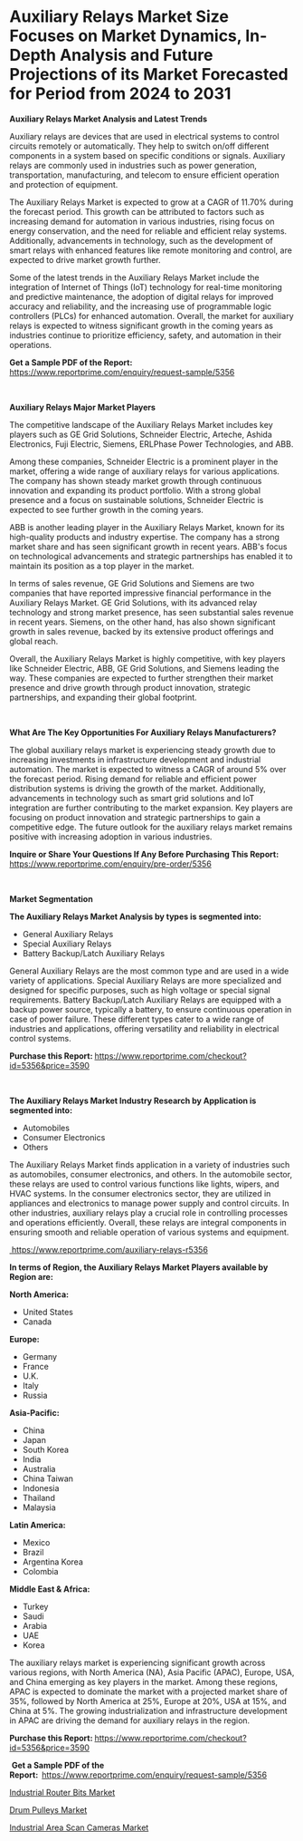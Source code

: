 <p><h1>Auxiliary Relays Market Size Focuses on Market Dynamics, In-Depth Analysis and Future Projections of its Market Forecasted for Period from 2024 to 2031</h1></p><p><strong>Auxiliary Relays Market Analysis and Latest Trends</strong></p>
<p><p>Auxiliary relays are devices that are used in electrical systems to control circuits remotely or automatically. They help to switch on/off different components in a system based on specific conditions or signals. Auxiliary relays are commonly used in industries such as power generation, transportation, manufacturing, and telecom to ensure efficient operation and protection of equipment.</p><p>The Auxiliary Relays Market is expected to grow at a CAGR of 11.70% during the forecast period. This growth can be attributed to factors such as increasing demand for automation in various industries, rising focus on energy conservation, and the need for reliable and efficient relay systems. Additionally, advancements in technology, such as the development of smart relays with enhanced features like remote monitoring and control, are expected to drive market growth further.</p><p>Some of the latest trends in the Auxiliary Relays Market include the integration of Internet of Things (IoT) technology for real-time monitoring and predictive maintenance, the adoption of digital relays for improved accuracy and reliability, and the increasing use of programmable logic controllers (PLCs) for enhanced automation. Overall, the market for auxiliary relays is expected to witness significant growth in the coming years as industries continue to prioritize efficiency, safety, and automation in their operations.</p></p>
<p><strong>Get a Sample PDF of the Report:&nbsp;</strong> <a href="https://www.reportprime.com/enquiry/request-sample/5356">https://www.reportprime.com/enquiry/request-sample/5356</a></p>
<p>&nbsp;</p>
<p><strong>Auxiliary Relays Major Market Players</strong></p>
<p><p>The competitive landscape of the Auxiliary Relays Market includes key players such as GE Grid Solutions, Schneider Electric, Arteche, Ashida Electronics, Fuji Electric, Siemens, ERLPhase Power Technologies, and ABB. </p><p>Among these companies, Schneider Electric is a prominent player in the market, offering a wide range of auxiliary relays for various applications. The company has shown steady market growth through continuous innovation and expanding its product portfolio. With a strong global presence and a focus on sustainable solutions, Schneider Electric is expected to see further growth in the coming years.</p><p>ABB is another leading player in the Auxiliary Relays Market, known for its high-quality products and industry expertise. The company has a strong market share and has seen significant growth in recent years. ABB's focus on technological advancements and strategic partnerships has enabled it to maintain its position as a top player in the market.</p><p>In terms of sales revenue, GE Grid Solutions and Siemens are two companies that have reported impressive financial performance in the Auxiliary Relays Market. GE Grid Solutions, with its advanced relay technology and strong market presence, has seen substantial sales revenue in recent years. Siemens, on the other hand, has also shown significant growth in sales revenue, backed by its extensive product offerings and global reach.</p><p>Overall, the Auxiliary Relays Market is highly competitive, with key players like Schneider Electric, ABB, GE Grid Solutions, and Siemens leading the way. These companies are expected to further strengthen their market presence and drive growth through product innovation, strategic partnerships, and expanding their global footprint.</p></p>
<p>&nbsp;</p>
<p><strong>What Are The Key Opportunities For Auxiliary Relays Manufacturers?</strong></p>
<p><p>The global auxiliary relays market is experiencing steady growth due to increasing investments in infrastructure development and industrial automation. The market is expected to witness a CAGR of around 5% over the forecast period. Rising demand for reliable and efficient power distribution systems is driving the growth of the market. Additionally, advancements in technology such as smart grid solutions and IoT integration are further contributing to the market expansion. Key players are focusing on product innovation and strategic partnerships to gain a competitive edge. The future outlook for the auxiliary relays market remains positive with increasing adoption in various industries.</p></p>
<p><strong>Inquire or Share Your Questions If Any Before Purchasing This Report:</strong> <a href="https://www.reportprime.com/enquiry/pre-order/5356">https://www.reportprime.com/enquiry/pre-order/5356</a></p>
<p>&nbsp;</p>
<p><strong>Market Segmentation</strong></p>
<p><strong>The Auxiliary Relays Market Analysis by types is segmented into:</strong></p>
<p><ul><li>General Auxiliary Relays</li><li>Special Auxiliary Relays</li><li>Battery Backup/Latch Auxiliary Relays</li></ul></p>
<p><p>General Auxiliary Relays are the most common type and are used in a wide variety of applications. Special Auxiliary Relays are more specialized and designed for specific purposes, such as high voltage or special signal requirements. Battery Backup/Latch Auxiliary Relays are equipped with a backup power source, typically a battery, to ensure continuous operation in case of power failure. These different types cater to a wide range of industries and applications, offering versatility and reliability in electrical control systems.</p></p>
<p><strong>Purchase this Report:&nbsp;</strong><a href="https://www.reportprime.com/checkout?id=5356&price=3590">https://www.reportprime.com/checkout?id=5356&price=3590</a></p>
<p>&nbsp;</p>
<p><strong>The Auxiliary Relays Market Industry Research by Application is segmented into:</strong></p>
<p><ul><li>Automobiles</li><li>Consumer Electronics</li><li>Others</li></ul></p>
<p><p>The Auxiliary Relays Market finds application in a variety of industries such as automobiles, consumer electronics, and others. In the automobile sector, these relays are used to control various functions like lights, wipers, and HVAC systems. In the consumer electronics sector, they are utilized in appliances and electronics to manage power supply and control circuits. In other industries, auxiliary relays play a crucial role in controlling processes and operations efficiently. Overall, these relays are integral components in ensuring smooth and reliable operation of various systems and equipment.</p></p>
<p><a href="https://www.reportprime.com/auxiliary-relays-r5356">&nbsp;https://www.reportprime.com/auxiliary-relays-r5356</a></p>
<p><strong>In terms of Region, the Auxiliary Relays Market Players available by Region are:</strong></p>
<p>
    <p> <strong> North America: </strong>
        <ul>
            <li>United States</li>
            <li>Canada</li>
        </ul>
        </p> 
    <p> <strong> Europe: </strong>
        <ul>
            <li>Germany</li>
            <li>France</li>
            <li>U.K.</li>
            <li>Italy</li>
            <li>Russia</li>
        </ul>
        </p> 
    <p> <strong> Asia-Pacific: </strong>
        <ul>
            <li>China</li>
            <li>Japan</li>
            <li>South Korea</li>
            <li>India</li>
            <li>Australia</li>
            <li>China Taiwan</li>
            <li>Indonesia</li>
            <li>Thailand</li>
            <li>Malaysia</li>
        </ul>
        </p> 
    <p> <strong> Latin America: </strong>
        <ul>
            <li>Mexico</li>
            <li>Brazil</li>
            <li>Argentina Korea</li>
            <li>Colombia</li>
        </ul>
        </p> 
    <p> <strong> Middle East & Africa: </strong>
        <ul>
            <li>Turkey</li>
            <li>Saudi</li>
            <li>Arabia</li>
            <li>UAE</li>
            <li>Korea</li>
        </ul>
    </p>
    </p>
<p><p>The auxiliary relays market is experiencing significant growth across various regions, with North America (NA), Asia Pacific (APAC), Europe, USA, and China emerging as key players in the market. Among these regions, APAC is expected to dominate the market with a projected market share of 35%, followed by North America at 25%, Europe at 20%, USA at 15%, and China at 5%. The growing industrialization and infrastructure development in APAC are driving the demand for auxiliary relays in the region.</p></p>
<p><strong>Purchase this Report: </strong><a href="https://www.reportprime.com/checkout?id=5356&price=3590">https://www.reportprime.com/checkout?id=5356&price=3590</a></p>
<p>&nbsp;<strong>Get a Sample PDF of the Report:&nbsp;&nbsp;</strong><a href="https://www.reportprime.com/enquiry/request-sample/5356">https://www.reportprime.com/enquiry/request-sample/5356</a></p>
<p><strong></strong></p>
<p><p><a href="https://www.linkedin.com/pulse/decoding-industrial-router-bits-market-metrics-share-trends-qksbf">Industrial Router Bits Market</a></p><p><a href="https://www.linkedin.com/pulse/drum-pulleysnbspmarket-focuses-market-share-size-projected-forecast-colke">Drum Pulleys Market</a></p><p><a href="https://www.linkedin.com/pulse/analyzing-industrial-area-scan-cameras-market-global-industry-8cotf">Industrial Area Scan Cameras Market</a></p></p>